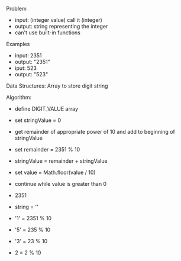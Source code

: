 Problem
- input: (integer value) call it (integer)
- output: string representing the integer
- can't use built-in functions

Examples
- input: 2351
 - output: "2351"
- iput: 523
 - output: "523"

Data Structures: Array to store digit string

Algorithm:
- define DIGIT_VALUE array
- set stringValue = 0
- get remainder of appropriate power of 10 and add to beginning of stringValue
 - set remainder = 2351 % 10
 - stringValue = remainder + stringValue
 - set value = Math.floor(value / 10)
 - continue while value is greater than 0 


 - 2351
  - string = ''
  - '1' = 2351 % 10
  - '5' = 235 % 10
  - '3' = 23 % 10
  - 2 = 2 % 10